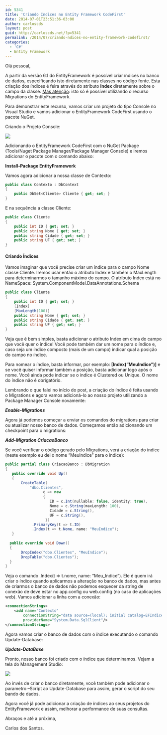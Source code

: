 ```yaml
---
id: 5341
title: 'Criando Índices no Entity Framework CodeFirst'
date: 2014-07-01T23:51:36-03:00
author: carloscds
layout: post
guid: http://carloscds.net/?p=5341
permalink: /2014/07/criando-ndices-no-entity-framework-codefirst/
categories:
  - 'C#'
  - Entity Framework
---
```

Olá pessoal,

A partir da versão 6.1 do EntityFramework é possível criar índices no banco de dados, especificando isto diretamente nas classes no código fonte. Esta criação dos índices é feira através do atributo <strong>Index</strong> diretamente sobre o campo da classe. <u>Mas atenção</u>: isto só é possível utilizando o recurso Migrations do EntityFramework.

Para demonstrar este recurso, vamos criar um projeto do tipo Console no Visual Studio e vamos adicionar o EntityFramework CodeFirst usando o pacote NuGet.

Criando o Projeto Console:

![]( wp-content/uploads/2014/07/SNAGHTML4fb2cd3.png)

Adicionando o EntityFramework CodeFirst com o NuGet Package (Tools/Nuget Package Manager/Package Manager Console) e iremos adicionar o pacote com o comando abaixo:

**Install-Package EntityFramework**

Vamos agora adicionar a nossa classe de Contexto:

```csharp
public class Contexto : DbContext
{
    public DbSet<Cliente> Cliente { get; set; }
}
```
E na sequência a classe Cliente:

```csharp
public class Cliente
{
    public int ID { get; set; }
    public string Nome { get; set; }
    public string Cidade { get; set; }
    public string UF { get; set; }
}
```

#### Criando Índices

Vamos imaginar que você precise criar um índice para o campo Nome classe Cliente. Iremos usar então o atributo Index e também o MaxLength para determinarmos o tamanho máximo do campo. O atributo Index está no NameSpace: System.ComponentModel.DataAnnotations.Schema
  
```csharp
public class Cliente
{
    public int ID { get; set; }
    [Index]
    [MaxLength(100)]
    public string Nome { get; set; }
    public string Cidade { get; set; }
    public string UF { get; set; }
}
```
  
  Veja que é bem simples, basta adicionar o atributo Index em cima do campo que você quer o índice! Você pode também dar um nome para o índice e, caso seja um índice composto (mais de um campo) indicar qual a posição do campo no índice.

Para nomear o índice, basta informar, por exemplo: <strong>[Index(“MeuIndice”)]</strong> e se você quiser informar também a posição, basta adicionar logo após o nome. Você ainda pode indicar se o índice é Clustered ou Unique. O nome do índice não é obrigatório.

Lembrando o que falei no início do post, a criação do índice é feita usando o Migrations e agora vamos adicioná-lo ao nosso projeto utilizando a Package Manager Console novamente:

***Enable-Migrations***
  
Agora já podemos começar a enviar os comandos do migrations para criar ou atualizar nosso banco de dados. Começamos então adicionando um checkpoint para o migrations:

***Add-Migration CriacaoBanco***

Se você verificar o código gerado pelo Migrations, verá a criação do índice (neste exemplo eu dei o nome “MeuIndice” para o índice):

```csharp
public partial class CriacaoBanco : DbMigration
{
   public override void Up()
   {
       CreateTable(
           "dbo.Clientes",
                 c => new
                 {
                    ID = c.Int(nullable: false, identity: true),
                    Nome = c.String(maxLength: 100),
                    Cidade = c.String(),
                    UF = c.String(),
                  })
            .PrimaryKey(t => t.ID)
            .Index(t => t.Nome, name: "MeuIndice");
   }
  
  public override void Down()
  {
       DropIndex("dbo.Clientes", "MeuIndice");
       DropTable("dbo.Clientes");
  }
}
```

Veja o comando .Index(t => t.nome, name: “Meu_Indice”). Ele é quem irá criar o índice quando aplicarmos a alteração no banco de dados, mas antes de criarmos o banco de dados não podemos esquecer da string de conexão de deve estar no app.config ou web.config (no caso de aplicações web). Vamos adicionar a linha com a conexão:

```xml
<connectionStrings>
    <add name="Contexto" 
        connectionString="data source=(local); initial catalog=EFIndice; user id=teste; password=teste" 
        providerName="System.Data.SqlClient"/>
</connectionStrings>
```
  
Agora vamos criar o banco de dados com o índice executando o comando Update-Database:

***Update-DataBase***

Pronto, nosso banco foi criado com o índice que determinamos. Vejam a tela do Management Studio:

![]( wp-content/uploads/2014/07/image.png)
    
Ao invés de criar o banco diretamente, você também pode adicionar o parametro –Script ao Update-Database para assim, gerar o script do seu bando de dados.

Agora você já pode adicionar a criação de índices ao seus projetos do EntityFramework e assim, melhorar a performance de suas consultas.

Abraços e até a próxima,

Carlos dos Santos.
